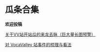 # 瓜条合集

**欢迎投稿**

[关于VV站开站瓜的来龙去脉（巨大量长图预警）](https://www.bilibili.com/read/cv27585063/)

[对 VocaValley 站事件的梳理与看法](https://www.bilibili.com/read/cv27581352/)
